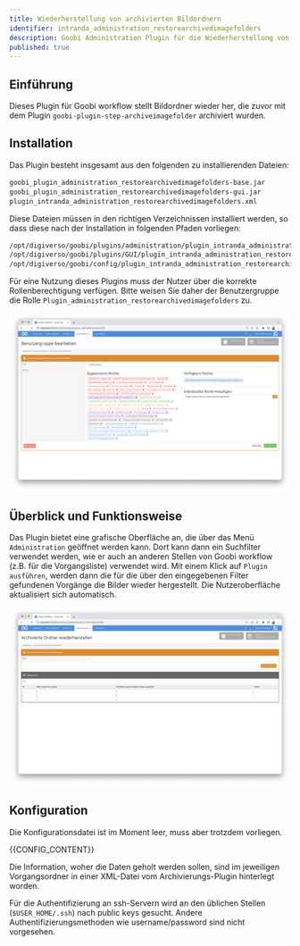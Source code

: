 ```yaml
---
title: Wiederherstellung von archivierten Bildordnern
identifier: intranda_administration_restorearchivedimagefolders
description: Goobi Administration Plugin für die Wiederherstellung von Bildordnern von externem Storage
published: true
---
```

## Einführung
Dieses Plugin für Goobi workflow stellt Bildordner wieder her, die zuvor mit dem Plugin `goobi-plugin-step-archiveimagefolder` archiviert wurden.


## Installation
Das Plugin besteht insgesamt aus den folgenden zu installierenden Dateien:

```bash
goobi_plugin_administration_restorearchivedimagefolders-base.jar
goobi_plugin_administration_restorearchivedimagefolders-gui.jar
plugin_intranda_administration_restorearchivedimagefolders.xml
```

Diese Dateien müssen in den richtigen Verzeichnissen installiert werden, so dass diese nach der Installation in folgenden Pfaden vorliegen:

```bash
/opt/digiverso/goobi/plugins/administration/plugin_intranda_administration_restorearchivedimagefolders-base.jar
/opt/digiverso/goobi/plugins/GUI/plugin_intranda_administration_restorearchivedimagefolders-gui.jar
/opt/digiverso/goobi/config/plugin_intranda_administration_restorearchivedimagefolders.xml
```

Für eine Nutzung dieses Plugins muss der Nutzer über die korrekte Rollenberechtigung verfügen. Bitte weisen Sie daher der Benutzergruppe die Rolle `Plugin_administration_restorearchivedimagefolders` zu.

![Korrekt zugewiesene Rolle für die Nutzer](screen1_de.png)


## Überblick und Funktionsweise
Das Plugin bietet eine grafische Oberfläche an, die über das Menü `Administration` geöffnet werden kann. Dort kann dann ein Suchfilter verwendet werden, wie er auch an anderen Stellen von Goobi workflow (z.B. für die Vorgangsliste) verwendet wird. Mit einem Klick auf `Plugin ausführen`, werden dann die für die über den eingegebenen Filter gefundenen Vorgänge die Bilder wieder hergestellt. Die Nutzeroberfläche aktualisiert sich automatisch.

![User interface of the plugin](screen2_de.png)


## Konfiguration
Die Konfigurationsdatei ist im Moment leer, muss aber trotzdem vorliegen.

{{CONFIG_CONTENT}}

Die Information, woher die Daten geholt werden sollen, sind im jeweiligen Vorgangsordner in einer XML-Datei vom Archivierungs-Plugin hinterlegt worden.

Für die Authentifizierung an ssh-Servern wird an den üblichen Stellen (`$USER_HOME/.ssh`) nach public keys gesucht. Andere Authentifizierungsmethoden wie username/password sind nicht vorgesehen.  
